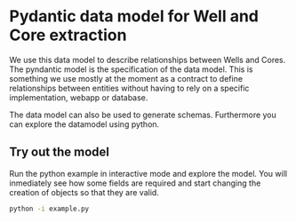 # Pydantic data model for Well and Core extraction
We use this data model to describe relationships between Wells and Cores. The pyndantic model is the specification of the data model. This is something we use mostly at the moment as a contract to define relationships between entities without having to rely on a specific implementation, webapp or database.

The data model can also be used to generate schemas.
Furthermore you can explore the datamodel using python.

## Try out the model
Run the python example in interactive mode and explore the model. You will inmediately see how some fields are required and start changing the creation of objects so that they are valid.

```bash
python -i example.py
```
